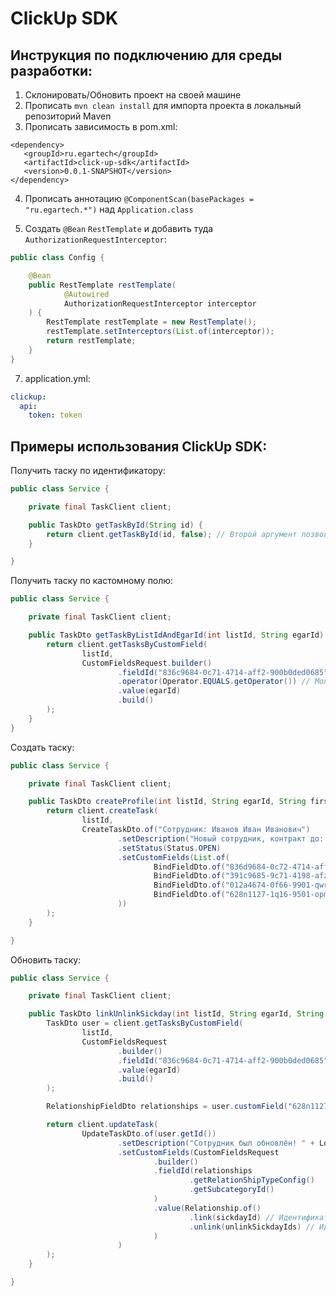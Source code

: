 # ClickUp SDK

## Инструкция по подключению для среды разработки: 

1. Склонировать/Обновить проект на своей машине 
2. Прописать `mvn clean install` для импорта проекта в локальный репозиторий Maven
3. Прописать зависимость в pom.xml:
```
<dependency>
   <groupId>ru.egartech</groupId>
   <artifactId>click-up-sdk</artifactId>
   <version>0.0.1-SNAPSHOT</version>
</dependency>
```
4. Прописать аннотацию `@ComponentScan(basePackages = "ru.egartech.*")` над `Application.class`

5. Создать `@Bean` `RestTemplate` и добавить туда `AuthorizationRequestInterceptor`:

```java
public class Config {

    @Bean
    public RestTemplate restTemplate(
            @Autowired
            AuthorizationRequestInterceptor interceptor
    ) {
        RestTemplate restTemplate = new RestTemplate();
        restTemplate.setInterceptors(List.of(interceptor));
        return restTemplate;
    }
} 
```

7. application.yml:

```yaml
clickup:
  api:
    token: token
```

## Примеры использования ClickUp SDK:

Получить таску по идентификатору:

```java
public class Service {

    private final TaskClient client;

    public TaskDto getTaskById(String id) {
        return client.getTaskById(id, false); // Второй аргумент позволяет выгрузить сабтаски
    }

}
```

Получить таску по кастомному полю:

```java
public class Service {

    private final TaskClient client;

    public TaskDto getTaskByListIdAndEgarId(int listId, String egarId) {
        return client.getTasksByCustomField(
                listId,
                CustomFieldsRequest.builder()
                        .fieldId("836c9684-0c71-4714-aff2-900b0ded0685")
                        .operator(Operator.EQUALS.getOperator()) // Можно опустить, по дефолту EQUALS
                        .value(egarId)
                        .build()
        );
    }
}
```

Создать таску:

```java
public class Service {

    private final TaskClient client;

    public TaskDto createProfile(int listId, String egarId, String firstname, String lastname, String onBoardId) {
        return client.createTask(
                listId,
                CreateTaskDto.of("Сотрудник: Иванов Иван Иванович")
                        .setDescription("Новый сотрудник, контракт до: 09.09.2023")
                        .setStatus(Status.OPEN)
                        .setCustomFields(List.of(
                                BindFieldDto.of("836d9684-0c72-4714-aff2-705b0ded0685", egarId),
                                BindFieldDto.of("391c9685-9c71-4198-afz1-891q3dlq0685", firstname),
                                BindFieldDto.of("012a4674-0f66-9901-qwr1-281q1sll0799", lastname),
                                BindFieldDto.of("628n1127-1q16-9501-opm2-012q7mgl9106", onBoardId)
                        ))
        );
    }

}
```

Обновить таску:

```java
public class Service {

    private final TaskClient client;

    public TaskDto linkUnlinkSickday(int listId, String egarId, String linkSickdayId, String... unlinkSickdayIds) {
        TaskDto user = client.getTasksByCustomField(
                listId,
                CustomFieldsRequest
                        .builder()
                        .fieldId("836c9684-0c71-4714-aff2-900b0ded0685")
                        .value(egarId)
                        .build()
        );

        RelationshipFieldDto relationships = user.customField("628n1127-1q16-9501-opm2-012q7mgl9106");

        return client.updateTask(
                UpdateTaskDto.of(user.getId())
                        .setDescription("Сотрудник был обновлён! " + LocalDateTime.now())
                        .setCustomFields(CustomFieldsRequest
                                .builder()
                                .fieldId(relationships
                                        .getRelationShipTypeConfig()
                                        .getSubcategoryId()
                                )
                                .value(Relationship.of()
                                        .link(sickdayId) // Идентификатор(ы) для подключения к списку
                                        .unlink(unlinkSickdayIds) // Идентификатор(ы) для удаления из списка
                                )
                        )
        );
    }

}
```